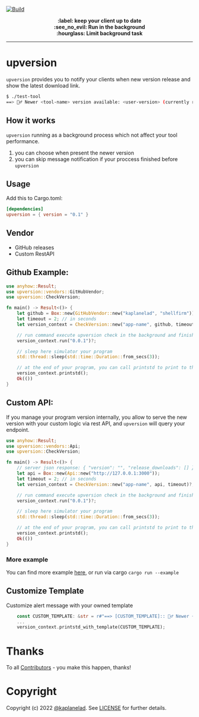 [![Build](https://github.com/rusty-ferris-club/upversion/actions/workflows/ci.yml/badge.svg?branch=main)](https://github.com/rusty-ferris-club/upversion/actions/workflows/ci.yml)
<p align="center">
</p>
<p align="center">
<b>:label: keep your client up to date</b>
<br/>
<b>:see_no_evil: Run in the background</b>
<br/>
<b>:hourglass: Limit background task</b>
<br/>
<hr/>
</p>

# upversion

`upversion` provides you to notify your clients when new version release and show the latest download link.

```sh
$ ./test-tool
==> 🙆‍♂️ Newer <tool-name> version available: <user-version> (currently running: 0.5.2) | Link: <dynamic-link>
```

## How it works
`upversion` running as a background process which not affect your tool performance.
1. you can choose when present the newer version
2. you can skip message notification if your proccess finished before `upversion`

## Usage
Add this to Cargo.toml:
```toml
[dependencies]
upversion = { version = "0.1" }
```

## Vendor
* GitHub releases
* Custom RestAPI


## Github Example:
```rs
use anyhow::Result;
use upversion::vendors::GitHubVendor;
use upversion::CheckVersion;

fn main() -> Result<()> {
    let github = Box::new(GitHubVendor::new("kaplanelad", "shellfirm"));
    let timeout = 2; // in seconds
    let version_context = CheckVersion::new("app-name", github, timeout)?;

    // run command execute upversion check in the background and finish immediately.
    version_context.run("0.0.1")?;

    // sleep here simulator your program
    std::thread::sleep(std::time::Duration::from_secs(3));

    // at the end of your program, you can call printstd to print to the STDOUT a alert information for a new version which released
    version_context.printstd();
    Ok(())
}
```

## Custom API:
If you manage your program version internally, you allow to serve the new version with your custom logic via rest API, and `upversion` will query your endpoint.
```rs
use anyhow::Result;
use upversion::vendors::Api;
use upversion::CheckVersion;

fn main() -> Result<()> {
    // server json response: { "version": "", "release_downloads": [] }
    let api = Box::new(Api::new("http://127.0.0.1:3000"));
    let timeout = 2; // in seconds
    let version_context = CheckVersion::new("app-name", api, timeout)?;

    // run command execute upversion check in the background and finish immediately.
    version_context.run("0.0.1")?;

    // sleep here simulator your program
    std::thread::sleep(std::time::Duration::from_secs(3));

    // at the end of your program, you can call printstd to print to the STDOUT a alert information for a new version which released
    version_context.printstd();
    Ok(())
}
```

### More example
You can find more example [here](./examples/), or run via cargo `cargo run --example`


## Customize Template
Customize alert message with your owned template
```rs
    const CUSTOM_TEMPLATE: &str = r#"==> [CUSTOM_TEMPLATE]:: 🙆‍♂️ Newer {{ app_name }} version available: {{ new_version }} (currently running: {{ current_version }}) {% if download_link %}| Link: {{ download_link }} {% endif %}"#;
    ... 
    version_context.printstd_with_template(CUSTOM_TEMPLATE);
```


# Thanks
To all [Contributors](https://github.com/rusty-ferris-club/upversion/graphs/contributors) - you make this happen, thanks!

# Copyright
Copyright (c) 2022 [@kaplanelad](https://github.com/kaplanelad). See [LICENSE](LICENSE.txt) for further details.


